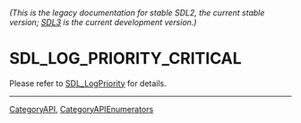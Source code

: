 ###### (This is the legacy documentation for stable SDL2, the current stable version; [SDL3](https://wiki.libsdl.org/SDL3/) is the current development version.)
# SDL_LOG_PRIORITY_CRITICAL

Please refer to [SDL_LogPriority](SDL_LogPriority) for details.

----
[CategoryAPI](CategoryAPI), [CategoryAPIEnumerators](CategoryAPIEnumerators)

